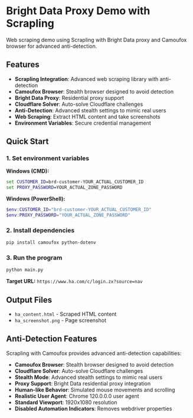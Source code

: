 # Bright Data Proxy Demo with Scrapling

Web scraping demo using Scrapling with Bright Data proxy and Camoufox browser for advanced anti-detection.

## Features

- **Scrapling Integration**: Advanced web scraping library with anti-detection
- **Camoufox Browser**: Stealth browser designed to avoid detection
- **Bright Data Proxy**: Residential proxy support
- **Cloudflare Solver**: Auto-solve Cloudflare challenges
- **Anti-Detection**: Advanced stealth settings to mimic real users
- **Web Scraping**: Extract HTML content and take screenshots
- **Environment Variables**: Secure credential management

## Quick Start

### 1. Set environment variables
**Windows (CMD):**
```cmd
set CUSTOMER_ID=brd-customer-YOUR_ACTUAL_CUSTOMER_ID
set PROXY_PASSWORD=YOUR_ACTUAL_ZONE_PASSWORD
```

**Windows (PowerShell):**
```powershell
$env:CUSTOMER_ID="brd-customer-YOUR_ACTUAL_CUSTOMER_ID"
$env:PROXY_PASSWORD="YOUR_ACTUAL_ZONE_PASSWORD"
```

### 2. Install dependencies
```bash
pip install camoufox python-dotenv
```

### 3. Run the program
```bash
python main.py
```

**Target URL:** `https://www.ha.com/c/login.zx?source=nav`


## Output Files

- `ha_content.html` - Scraped HTML content
- `ha_screenshot.png` - Page screenshot

## Anti-Detection Features

Scrapling with Camoufox provides advanced anti-detection capabilities:
- **Camoufox Browser**: Stealth browser designed to avoid detection
- **Cloudflare Solver**: Auto-solve Cloudflare challenges
- **Stealth Mode**: Advanced stealth settings to mimic real users
- **Proxy Support**: Bright Data residential proxy integration
- **Human-like Behavior**: Simulated mouse movements and scrolling
- **Realistic User Agent**: Chrome 120.0.0.0 user agent
- **Standard Viewport**: 1920x1080 resolution
- **Disabled Automation Indicators**: Removes webdriver properties
